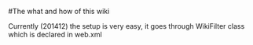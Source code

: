 #The what and how of this wiki

Currently (201412) the setup is very easy, it goes through WikiFilter class which is declared in web.xml